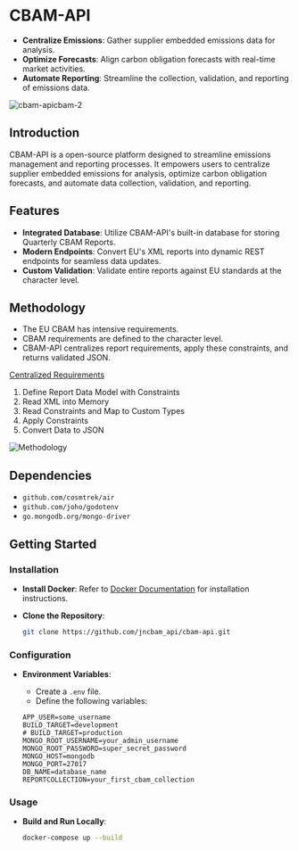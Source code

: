 # CBAM-API 

- **Centralize Emissions**: Gather supplier embedded emissions data for analysis.
- **Optimize Forecasts**: Align carbon obligation forecasts with real-time market activities.
- **Automate Reporting**: Streamline the collection, validation, and reporting of emissions data.
  
![cbam-apicbam-2](https://github.com/JNDUNLAP/cbam-api/assets/125301054/3ccfc631-f328-48fd-9d5f-b17b909e2e46)

## Introduction

CBAM-API is a open-source platform designed to streamline emissions management and reporting processes. It empowers users to centralize supplier embedded emissions for analysis, optimize carbon obligation forecasts, and automate data collection, validation, and reporting.

## Features

- **Integrated Database**: Utilize CBAM-API's built-in database for storing Quarterly CBAM Reports.
- **Modern Endpoints**: Convert EU's XML reports into dynamic REST endpoints for seamless data updates.
- **Custom Validation**: Validate entire reports against EU standards at the character level.


## Methodology

- The EU CBAM has intensive requirements.
- CBAM requirements are defined to the character level.
- CBAM-API centralizes report  requirements, apply these constraints, and returns validated JSON.

[Centralized Requirements](https://github.com/JNDUNLAP/cbam-api/tree/main/files/xml)

1. Define Report Data Model with Constraints
2. Read XML into Memory
3. Read Constraints and Map to Custom Types
4. Apply Constraints
5. Convert Data to JSON


![Methodology](https://github.com/JNDUNLAP/cbam-api/assets/125301054/c6177062-d6f3-4b6d-b10d-7e9dba8f021d)

## Dependencies

- `github.com/cosmtrek/air`
- `github.com/joho/godotenv`
- `go.mongodb.org/mongo-driver`



## Getting Started

### Installation

- **Install Docker**: Refer to [Docker Documentation](https://docs.docker.com/engine/install/) for installation instructions.

- **Clone the Repository**:

    ```sh
    git clone https://github.com/jncbam_api/cbam-api.git
    ```

### Configuration

- **Environment Variables**:

    - Create a `.env` file.
    - Define the following variables:

    ```env
    APP_USER=some_username
    BUILD_TARGET=development
    # BUILD_TARGET=production
    MONGO_ROOT_USERNAME=your_admin_username
    MONGO_ROOT_PASSWORD=super_secret_password
    MONGO_HOST=mongodb
    MONGO_PORT=27017
    DB_NAME=database_name
    REPORTCOLLECTION=your_first_cbam_collection
    ```

### Usage

- **Build and Run Locally**:

    ```sh
    docker-compose up --build
    ```

